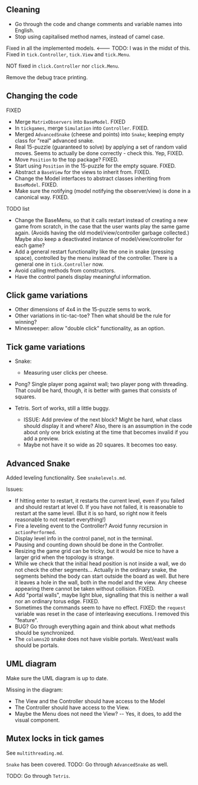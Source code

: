 Cleaning
--------
* Go through the code and change comments and variable names into English. 
* Stop using capitalised method names, instead of camel case. 

Fixed in all the implemented models.  <--- TODO: I was in the midst of this.
Fixed in `tick.Controller`, `tick.View` and `tick.Menu`.

NOT fixed in `click.Controller` nor `click.Menu`.

Remove the debug trace printing.

Changing the code
----------------

FIXED

* Merge `MatrixObservers` into `BaseModel`. FIXED
* In `tickgames`, merge `Simulation` into `Controller`. FIXED.
* Merged `AdvancedSnake` (cheese and points) into `Snake`; keeping empty class for "real" advanced snake.
* Real 15-puzzle (guaranteed to solve) by applying a set of random valid moves. Seems to actually be done correctly - check this. Yep, FIXED.
* Move `Position` to the top package? FIXED.
* Start using `Position` in the 15-puzzle for the empty square. FIXED.
* Abstract a `BaseView` for the views to inherit from. FIXED.
* Change the Model interfaces to abstract classes inheriting from `BaseModel`. FIXED.
* Make sure the notifying (model notifying the observer/view) is done in a canonical way. FIXED.

TODO list

* Change the BaseMenu, so that it calls restart instead of creating a new game from scratch, in the case that the user wants play the same game again. (Avoids having the old model/view/controller garbage collected.) Maybe also keep a deactivated instance of model/view/controller for each game?
* Add a general restart functionality like the one in snake (pressing space), controlled by the menu instead of the controller. There is a general one in `tick.Controller` now.
* Avoid calling methods from constructors.
* Have the control panels display meaningful information.

Click game variations
---------------------
* Other dimensions of 4x4 in the 15-puzzle sems to work.
* Other variations in tic-tac-toe? Then what should be the rule for winning?
* Minesweeper: allow "double click" functionality, as an option.

Tick game variations
-------------------
* Snake:

    * Measuring user clicks per cheese.

* Pong? Single player pong against wall; two player pong with threading. That could be hard, though, it is better with games that consists of squares.
* Tetris. Sort of works, still a little buggy. 

    * ISSUE: Add preview of the next block? Might be hard, what class should display it and where? Also, there is an assumption in the code about only one brick existing at the time that becomes invalid if you add a preview.
    * Maybe not have it so wide as 20 squares. It becomes too easy.

Advanced Snake
--------------
Added leveling functionality. See `snakelevels.md`.

Issues:

* If hitting enter to restart, it restarts the current level, even if you failed and should restart at level 0. If you have not failed, it is reasonable to restart at the same level. (But it is so hard, so right now it feels reasonable to not restart everything!)
* Fire a leveling event to the Controller? Avoid funny recursion in `actionPerformed`.
* Display level info in the control panel, not in the terminal.
* Pausing and counting down should be done in the Controller.
* Resizing the game grid can be tricky, but it would be nice to have a larger grid when the topology is strange.
* While we check that the initial head position is not inside a wall, we do not check the other segments... Actually in the ordinary snake, the segments behind the body can start outside the board as well. But here it leaves a hole in the wall, both in the model and the view. Any cheese appearing there cannot be taken without collision. FIXED.
* Add "portal walls", maybe light blue, signalling that this is neither a wall nor an ordinary torus edge. FIXED.
* Sometimes the commands seem to have no effect. FIXED: the `request` variable was reset in the case of interleaving executions. I removed this "feature".
* BUG? Go through everything again and think about what methods should be synchronized.
* The `columns2D` snake does not have visible portals. West/east walls should be portals.

UML diagram
------------
Make sure the UML diagram is up to date.

Missing in the diagram:

* The View and the Controller should have access to the Model
* The Controller should have access to the View.
* Maybe the Menu does not need the View? -- Yes, it does, to add the visual component.

Mutex locks in tick games
------------------------
See `multithreading.md`.

`Snake` has been covered. TODO: Go through `AdvancedSnake` as well.

TODO: Go through `Tetris`.
